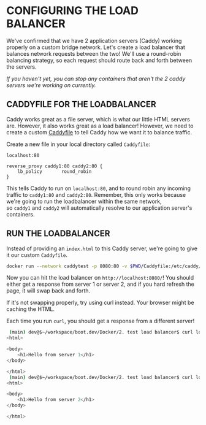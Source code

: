 # CONFIGURING THE LOAD BALANCER

We've confirmed that we have 2 application servers (Caddy) working properly on a custom bridge network. Let's create a load balancer that balances network requests between the two! We'll use a round-robin balancing strategy, so each request should route back and forth between the servers.

_If you haven't yet, you can stop any containers that aren't the 2 caddy servers we're working on currently._

## CADDYFILE FOR THE LOADBALANCER

Caddy works great as a file server, which is what our little HTML servers are. However, it also works great as a load balancer! However, we need to create a custom [Caddyfile](https://caddyserver.com/docs/caddyfile) to tell Caddy how we want it to balance traffic.

Create a new file in your local directory called `Caddyfile`:

```
localhost:80

reverse_proxy caddy1:80 caddy2:80 {
	lb_policy       round_robin
}
```

This tells Caddy to run on `localhost:80`, and to round robin any incoming traffic to `caddy1:80` and `caddy2:80`. Remember, this only works because we're going to run the loadbalancer within the same network, so `caddy1` and `caddy2` will automatically resolve to our application server's containers.

## RUN THE LOADBALANCER

Instead of providing an `index.html` to this Caddy server, we're going to give it our custom `Caddyfile`.

```bash
docker run --network caddytest -p 8080:80 -v $PWD/Caddyfile:/etc/caddy/Caddyfile caddy
```

Now you can hit the load balancer on `http://localhost:8080/`! You should either get a response from server 1 or server 2, and if you hard refresh the page, it will swap back and forth.

If it's not swapping properly, try using curl instead. Your browser might be caching the HTML.

Each time you run `curl`, you should get a response from a different server!

```bash
 (main) dev@$~/workspace/boot.dev/Docker/2. test load balancer$ curl localhost:8080
<html>

<body>
    <h1>Hello from server 1</h1>
</body>

</html>
 (main) dev@$~/workspace/boot.dev/Docker/2. test load balancer$ curl localhost:8080
<html>

<body>
    <h1>Hello from server 2</h1>
</body>

</html>
```
